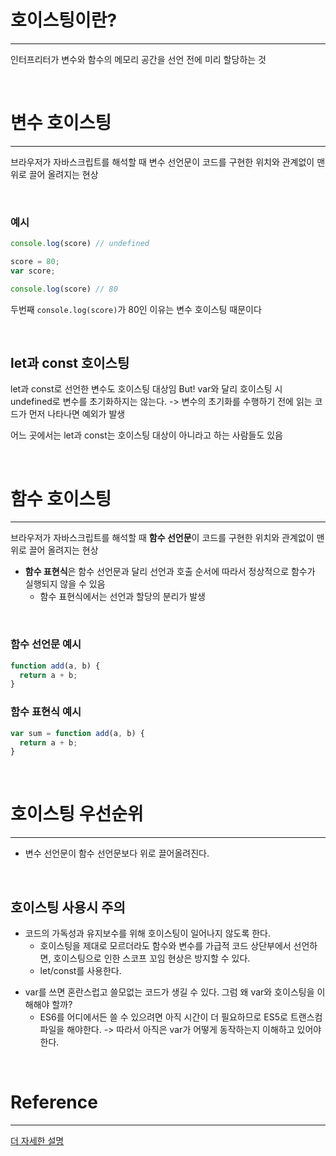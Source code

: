 # 호이스팅이란?
---
인터프리터가 변수와 함수의 메모리 공간을 선언 전에 미리 할당하는 것

<br>

# 변수 호이스팅
---
브라우저가 자바스크립트를 해석할 때 변수 선언문이 코드를 구현한 위치와 관계없이 맨 위로 끌어 올려지는 현상

<br>

### 예시
```js
console.log(score) // undefined

score = 80;
var score;

console.log(score) // 80
```
두번째 ```console.log(score)```가 80인 이유는 변수 호이스팅 때문이다





<br>

## let과 const 호이스팅
let과 const로 선언한 변수도 호이스팅 대상임
But! var와 달리 호이스팅 시 undefined로 변수를 초기화하지는 않는다.
-> 변수의 초기화를 수행하기 전에 읽는 코드가 먼저 나타나면 예외가 발생

어느 곳에서는 let과 const는 호이스팅 대상이 아니라고 하는 사람들도 있음

<br>

# 함수 호이스팅
---
브라우저가 자바스크립트를 해석할 때 **함수 선언문**이 코드를 구현한 위치와 관계없이 맨 위로 끌어 올려지는 현상

+ **함수 표현식**은 함수 선언문과 달리 선언과 호출 순서에 따라서 정상적으로 함수가 실행되지 않을 수 있음
	- 함수 표현식에서는 선언과 할당의 분리가 발생

<br>

### 함수 선언문 예시
```js
function add(a, b) {
  return a + b;
}
```

### 함수 표현식 예시
```js
var sum = function add(a, b) {
  return a + b;
}
```

<br>

# 호이스팅 우선순위
---
+ 변수 선언문이 함수 선언문보다 위로 끌어올려진다.

<br>

## 호이스팅 사용시 주의
- 코드의 가독성과 유지보수를 위해 호이스팅이 일어나지 않도록 한다.
	+ 호이스팅을 제대로 모르더라도 함수와 변수를 가급적 코드 상단부에서 선언하면, 호이스팅으로 인한 스코프 꼬임 현상은 방지할 수 있다.
	+ let/const를 사용한다.
    
+ var를 쓰면 혼란스럽고 쓸모없는 코드가 생길 수 있다. 그럼 왜 var와 호이스팅을 이해해야 할까?
	+ ES6를 어디에서든 쓸 수 있으려면 아직 시간이 더 필요하므로 ES5로 트랜스컴파일을 해야한다.
	-> 따라서 아직은 var가 어떻게 동작하는지 이해하고 있어야 한다.
    
<br>

# Reference
---
[더 자세한 설명](https://gmlwjd9405.github.io/2019/04/22/javascript-hoisting.html)